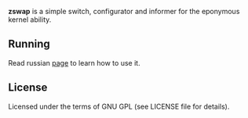 **zswap** is a simple switch, configurator and informer for the eponymous kernel ability.

## Running
Read russian [page](https://www.altlinux.org/ZRAM/ZSWAP#ZSWAP) to learn how to use it.

## License
Licensed under the terms of GNU GPL (see LICENSE file for details).
